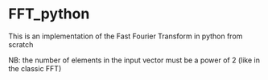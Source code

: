 # FFT_python
This is an implementation of the Fast Fourier Transform in python from scratch


NB: the number of elements in the input vector must be a power of 2 (like in the classic FFT)
